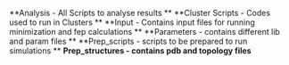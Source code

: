 **Analysis - All Scripts to analyse results
**
**Cluster Scripts - Codes used to run in Clusters
**
**Input - Contains input files for running minimization and fep calculations
**
**Parameters - contains different lib and param files
**
**Prep_scripts - scripts to be prepared to run simulations
**
**Prep_structures - contains pdb and topology files**
